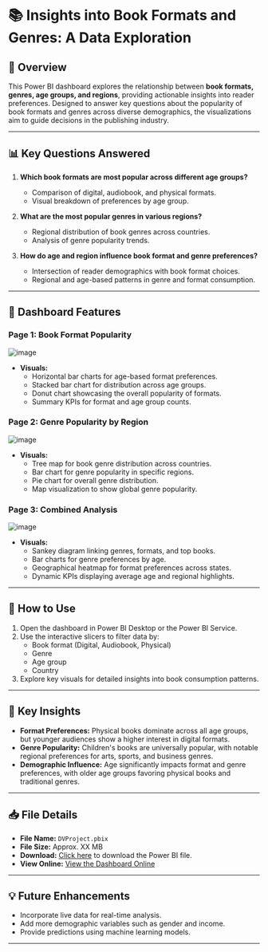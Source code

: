 # 📚 Insights into Book Formats and Genres: A Data Exploration

## 🌟 Overview
This Power BI dashboard explores the relationship between **book formats, genres, age groups, and regions**, providing actionable insights into reader preferences. Designed to answer key questions about the popularity of book formats and genres across diverse demographics, the visualizations aim to guide decisions in the publishing industry.

---

## 📊 Key Questions Answered
1. **Which book formats are most popular across different age groups?**
   - Comparison of digital, audiobook, and physical formats.
   - Visual breakdown of preferences by age group.

2. **What are the most popular genres in various regions?**
   - Regional distribution of book genres across countries.
   - Analysis of genre popularity trends.

3. **How do age and region influence book format and genre preferences?**
   - Intersection of reader demographics with book format choices.
   - Regional and age-based patterns in genre and format consumption.

---

## 📌 Dashboard Features

### **Page 1: Book Format Popularity**
![image](https://github.com/user-attachments/assets/0f6737d2-0e4f-48d4-bc11-6c11200bcf08)

- **Visuals:**
  - Horizontal bar charts for age-based format preferences.
  - Stacked bar chart for distribution across age groups.
  - Donut chart showcasing the overall popularity of formats.
  - Summary KPIs for format and age group counts.

### **Page 2: Genre Popularity by Region**
![image](https://github.com/user-attachments/assets/330770b5-2621-4584-9707-720c0e8cf1b6)

- **Visuals:**
  - Tree map for book genre distribution across countries.
  - Bar chart for genre popularity in specific regions.
  - Pie chart for overall genre distribution.
  - Map visualization to show global genre popularity.

### **Page 3: Combined Analysis**
![image](https://github.com/user-attachments/assets/37260528-ce9d-4414-9329-eb915c4b6f93)

- **Visuals:**
  - Sankey diagram linking genres, formats, and top books.
  - Bar charts for genre preferences by age.
  - Geographical heatmap for format preferences across states.
  - Dynamic KPIs displaying average age and regional highlights.

---

## 📂 How to Use
1. Open the dashboard in Power BI Desktop or the Power BI Service.
2. Use the interactive slicers to filter data by:
   - Book format (Digital, Audiobook, Physical)
   - Genre
   - Age group
   - Country
3. Explore key visuals for detailed insights into book consumption patterns.

---

## 🎯 Key Insights
- **Format Preferences:** Physical books dominate across all age groups, but younger audiences show a higher interest in digital formats.
- **Genre Popularity:** Children's books are universally popular, with notable regional preferences for arts, sports, and business genres.
- **Demographic Influence:** Age significantly impacts format and genre preferences, with older age groups favoring physical books and traditional genres.

---

## 📥 File Details
- **File Name:** `DVProject.pbix`
- **File Size:** Approx. XX MB
- **Download:** [Click here](DVProject.pbix) to download the Power BI file.
- **View Online:** [View the Dashboard Online](https://app.powerbi.com/groups/me/reports/d23c0937-5748-4b5d-984d-616e143034c9/dc077dd7cef129f9f043?experience=power-bi)

---

## 💡 Future Enhancements
- Incorporate live data for real-time analysis.
- Add more demographic variables such as gender and income.
- Provide predictions using machine learning models.

---
